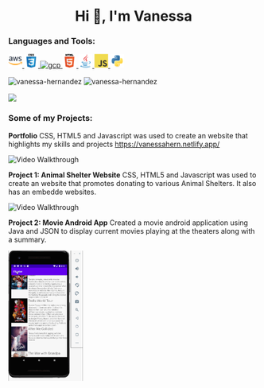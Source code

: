 <h1 align="center">Hi 👋, I'm Vanessa</h1>

<h3 align="left">Languages and Tools:</h3>
<p align="left"> <a href="https://aws.amazon.com" target="_blank" rel="noreferrer"> <img src="https://raw.githubusercontent.com/devicons/devicon/master/icons/amazonwebservices/amazonwebservices-original-wordmark.svg" alt="aws" width="28" height="28"/> </a> <a href="https://www.w3schools.com/css/" target="_blank" rel="noreferrer"> <img src="https://raw.githubusercontent.com/devicons/devicon/master/icons/css3/css3-original-wordmark.svg" alt="css3" width="28" height="28"/> </a> <a href="https://cloud.google.com" target="_blank" rel="noreferrer"> <img src="https://www.vectorlogo.zone/logos/google_cloud/google_cloud-icon.svg" alt="gcp" width="28" height="28"/> </a> <a href="https://www.w3.org/html/" target="_blank" rel="noreferrer"> <img src="https://raw.githubusercontent.com/devicons/devicon/master/icons/html5/html5-original-wordmark.svg" alt="html5" width="28" height="28"/> </a> <a href="https://www.java.com" target="_blank" rel="noreferrer"> <img src="https://raw.githubusercontent.com/devicons/devicon/master/icons/java/java-original.svg" alt="java" width="28" height="28"/> </a> <a href="https://developer.mozilla.org/en-US/docs/Web/JavaScript" target="_blank" rel="noreferrer"> <img src="https://raw.githubusercontent.com/devicons/devicon/master/icons/javascript/javascript-original.svg" alt="javascript" width="28" height="28"/> </a> <a href="https://www.python.org" target="_blank" rel="noreferrer"> <img src="https://raw.githubusercontent.com/devicons/devicon/master/icons/python/python-original.svg" alt="python" width="28" height="28"/> </a> </p>

<p><img align="center" src="https://github-readme-stats.vercel.app/api/top-langs?username=vanessa-hernandez&show_icons=true&locale=en&layout=compact" alt="vanessa-hernandez"   width="300" />

<img align="center" src="https://github-readme-streak-stats.herokuapp.com/?user=vanessa-hernandez&" alt="vanessa-hernandez" width="410" />
</p>
<img align="center" width="150" src="https://komarev.com/ghpvc/?username=Akascape&label=PROFILE+VIEWS&style=flat-square">
<h3 align="left">Some of my Projects:</h3>

**Portfolio** 
CSS, HTML5 and Javascript was used to create an website that highlights my skills and projects
https://vanessahern.netlify.app/

<img src='Portfolio.gif' title='Video Walkthrough' width=330 alt='Video Walkthrough' />





**Project 1: Animal Shelter Website** 
CSS, HTML5 and Javascript was used to create an website that promotes donating to various Animal Shelters. It also has an embedde websites.

<img src='Demo (1).gif' title='Video Walkthrough' width=330 alt='Video Walkthrough' />



**Project 2: Movie Android App**
Created a movie android application using Java and JSON to display current movies playing at the theaters along with a summary.

<img src='Flixster.gif' title='Video Walkthrough' width=150 alt='Video Walkthrough' />
